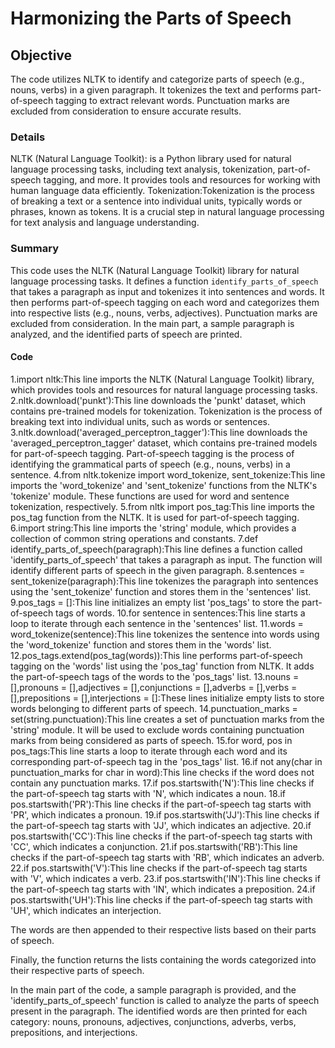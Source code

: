 #  Harmonizing the Parts of Speech 
## Objective
The code utilizes NLTK to identify and categorize parts of speech (e.g., nouns, verbs) in a given paragraph. It tokenizes the text and performs part-of-speech tagging to 
extract relevant words. Punctuation marks are excluded from consideration to ensure accurate results.
### Details
NLTK (Natural Language Toolkit): is a Python library used for natural language processing tasks, including text analysis, tokenization, part-of-speech tagging, and more. It provides tools and resources for working with human language data efficiently.
Tokenization:Tokenization is the process of breaking a text or a sentence into individual units, typically words or phrases, known as tokens. It is a crucial step in natural language processing for text analysis and language understanding.
### Summary
This code uses the NLTK (Natural Language Toolkit) library for natural language processing tasks. It defines a function `identify_parts_of_speech` that takes a paragraph as input and tokenizes it into sentences and words. It then performs part-of-speech tagging on each word and categorizes them into respective lists (e.g., nouns, verbs, adjectives). Punctuation marks are excluded from consideration. In the main part, a sample paragraph is analyzed, and the identified parts of speech are printed.
#### Code
1.import nltk:This line imports the NLTK (Natural Language Toolkit) library, which provides tools and resources for natural language processing tasks.
2.nltk.download('punkt'):This line downloads the 'punkt' dataset, which contains pre-trained models for tokenization. Tokenization is the process of breaking text into individual units, such as words or sentences.
3.nltk.download('averaged_perceptron_tagger'):This line downloads the 'averaged_perceptron_tagger' dataset, which contains pre-trained models for part-of-speech tagging. Part-of-speech tagging is the process of identifying the grammatical parts of speech (e.g., nouns, verbs) in a sentence.
4.from nltk.tokenize import word_tokenize, sent_tokenize:This line imports the 'word_tokenize' and 'sent_tokenize' functions from the NLTK's 'tokenize' module. These functions are used for word and sentence tokenization, respectively. 
5.from nltk import pos_tag:This line imports the pos_tag function from the NLTK. It is used for part-of-speech tagging.
6.import string:This line imports the 'string' module, which provides a collection of common string operations and constants.
7.def identify_parts_of_speech(paragraph):This line defines a function called 'identify_parts_of_speech' that takes a paragraph as input. The function will identify different parts of speech in the given paragraph.
8.sentences = sent_tokenize(paragraph):This line tokenizes the paragraph into sentences using the 'sent_tokenize' function and stores them in the 'sentences' list.
9.pos_tags = []:This line initializes an empty list 'pos_tags' to store the part-of-speech tags of words.
10.for sentence in sentences:This line starts a loop to iterate through each sentence in the 'sentences' list.
11.words = word_tokenize(sentence):This line tokenizes the sentence into words using the 'word_tokenize' function and stores them in the 'words' list.
12.pos_tags.extend(pos_tag(words)):This line performs part-of-speech tagging on the 'words' list using the 'pos_tag' function from NLTK. It adds the part-of-speech tags of the words to the 'pos_tags' list.
13.nouns = [],pronouns = [],adjectives = [],conjunctions = [],adverbs = [],verbs = [],prepositions = [],interjections = []:These lines initialize empty lists to store words belonging to different parts of speech.
14.punctuation_marks = set(string.punctuation):This line creates a set of punctuation marks from the 'string' module. It will be used to exclude words containing punctuation marks from being considered as parts of speech.
15.for word, pos in pos_tags:This line starts a loop to iterate through each word and its corresponding part-of-speech tag in the 'pos_tags' list.
16.if not any(char in punctuation_marks for char in word):This line checks if the word does not contain any punctuation marks.
17.if pos.startswith('N'):This line checks if the part-of-speech tag starts with 'N', which indicates a noun.
18.if pos.startswith('PR'):This line checks if the part-of-speech tag starts with 'PR', which indicates a pronoun.
19.if pos.startswith('JJ'):This line checks if the part-of-speech tag starts with 'JJ', which indicates an adjective.
20.if pos.startswith('CC'):This line checks if the part-of-speech tag starts with 'CC', which indicates a conjunction.
21.if pos.startswith('RB'):This line checks if the part-of-speech tag starts with 'RB', which indicates an adverb.
22.if pos.startswith('V'):This line checks if the part-of-speech tag starts with 'V', which indicates a verb.
23.if pos.startswith('IN'):This line checks if the part-of-speech tag starts with 'IN', which indicates a preposition.
24.if pos.startswith('UH'):This line checks if the part-of-speech tag starts with 'UH', which indicates an interjection.

The words are then appended to their respective lists based on their parts of speech.

Finally, the function returns the lists containing the words categorized into their respective parts of speech.

In the main part of the code, a sample paragraph is provided, and the 'identify_parts_of_speech' function is called to analyze the parts of speech present in the paragraph. The identified words are then printed for each category: nouns, pronouns, adjectives, conjunctions, adverbs, verbs, prepositions, and interjections.









